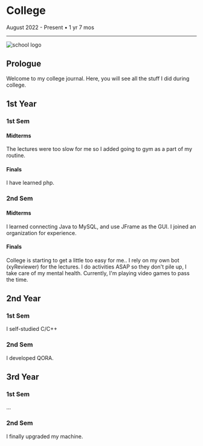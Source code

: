 # College
August 2022 - Present • 1 yr 7 mos
<hr> 

![school logo](https://res.cloudinary.com/crunchbase-production/image/upload/c_lpad,h_256,w_256,f_auto,q_auto:eco,dpr_1/xgfz5w23trmhp7veqakd)
## Prologue
Welcome to my college journal. Here, you will see all the stuff I did during college.
## 1st Year
### 1st Sem
#### Midterms
The lectures were too slow for me so I added going to gym as a part of my routine.
#### Finals
I have learned php.
### 2nd Sem
#### Midterms
I learned connecting Java to MySQL, and use JFrame as the GUI. I joined an organization for experience.
#### Finals
College is starting to get a little too easy for me.. I rely on my own bot (xyReviewer) for the lectures. I do activities ASAP so they don't pile up, I take care of my mental health. Currently, I'm playing video games to pass the time.
## 2nd Year
### 1st Sem
I self-studied C/C++
### 2nd Sem
I developed QORA.
## 3rd Year
### 1st Sem
...
### 2nd Sem
I finally upgraded my machine.

